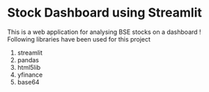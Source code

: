 # Stock Dashboard using Streamlit
This is a web application for analysing BSE stocks on a dashboard !
Following libraries have been used for this project 
1) streamlit
2) pandas
3) html5lib
4) yfinance
5) base64
